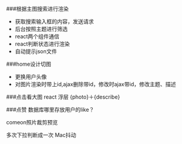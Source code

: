###根据主图搜索进行渲染
 - 获取搜索输入框的内容，发送请求
 - 后台按照主题进行筛选
 - react两个组件通信
 - react判断状态进行渲染
 - 自动提示json文件
 
###home设计切图
 - 更换用户头像
 - 对图片渲染时带上id,ajax删除带id，修改时ajax带id，修改主题、描述

###点击看大图
react 浮层 {photo}＋{describe}

###点赞
数据库哪里存放用户的like？

comeon照片裁剪预览

多次下拉判断成一次
Mac抖动



